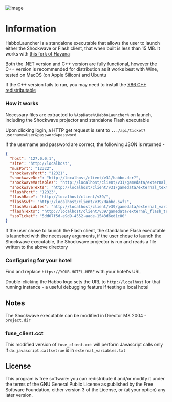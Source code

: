 ![image](https://user-images.githubusercontent.com/41788480/236338825-b81ddb37-277c-40d4-88e2-4d742ba14fc4.png)

# Information

HabboLauncher is a standalone executable that allows the user to launch either the Shockwave or Flash client, that when built is less than 15 MB. It works with [this fork of Havana](https://github.com/JeppsonDev/Havana)

Both the .NET version and C++ version are fully functional, however the C++ version is recommended for distribution as it works best with Wine, tested on MacOS (on Apple Silicon) and Ubuntu

If the C++ version fails to run, you may need to install the [X86 C++ redistributable](https://aka.ms/vs/17/release/vc_redist.x86.exe)

### How it works

Necessary files are extracted to `%AppData%\HabboLauncher%` on launch, including the Shockwave projector and standalone Flash executable

Upon clicking login, a HTTP get request is sent to `.../api/ticket?username=User&password=password`

If the username and password are correct, the following JSON is returned -

```json
{
  "host": "127.0.0.1",
  "site": "http://localhost",
  "musPort": "12322",
  "shockwavePort": "12321",
  "shockwaveDcr": "http://localhost/client/v31/habbo.dcr?",
  "shockwaveVariables": "http://localhost/client/v31/gamedata/external_variables_http.txt?country=uk",
  "shockwaveTexts": "http://localhost/client/v31/gamedata/external_texts.txt?",
  "flashPort": "12323",
  "flashBase": "http://localhost/client/v39/",
  "flashSwf": "http://localhost/client/v39/Habbo.swf?",
  "flashVariables": "http://localhost/client/v39/gamedata/external_variables_exe.txt?",
  "flashTexts": "http://localhost/client/v39/gamedata/external_flash_texts.txt?",
  "ssoTicket": "5dd07f5d-e9d9-4552-aade-1543d6ed1c80"
}
```

If the user chose to launch the Flash client, the standalone Flash executable is launched with the necessary arguments, if the user chose to launch the Shockwave executable, the Shockwave projector is run and reads a file written to the above directory

### Configuring for your hotel 

Find and replace `https://YOUR-HOTEL-HERE` with your hotel's URL

Double-clicking the Habbo logo sets the URL to `http://localhost` for that running instance - a useful debugging feature if testing a local hotel

## Notes

The Shockwave executable can be modified in Director MX 2004 - `project.dir`

### fuse_client.cct

This modified version of `fuse_client.cct` will perform Javascript calls only if `do.javascript.calls=true` is in `external_variables.txt`

## License

This program is free software: you can redistribute it and/or modify it under the terms of the GNU General Public License as published by the Free Software Foundation, either version 3 of the License, or (at your option) any later version.
